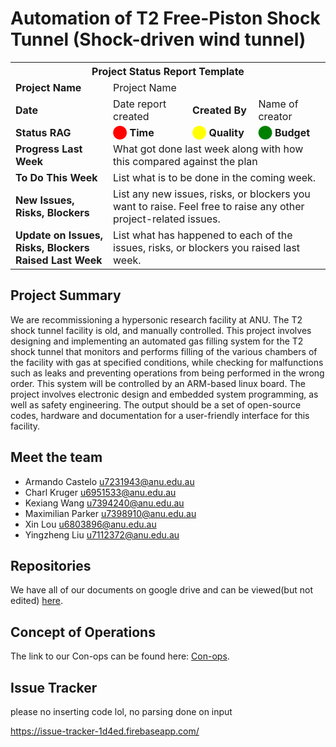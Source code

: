 # Automation of T2 Free-Piston Shock Tunnel (Shock-driven wind tunnel)

<table>
  <tr>
    <th colspan="4" style="text-align:center;">Project Status Report Template</th>
  </tr>
  <tr>
    <td><strong>Project Name</strong></td>
    <td colspan="3">Project Name</td>
  </tr>
  <tr>
    <td><strong>Date</strong></td>
    <td>Date report created</td>
    <td><strong>Created By</strong></td>
    <td>Name of creator</td>
  </tr>
  <tr>
    <td><strong>Status RAG</strong></td>
    <td><strong><span style="color:red;">&#11044;</span> Time</strong></td>
    <td><strong><span style="color:yellow;">&#11044;</span> Quality</strong></td>
    <td><strong><span style="color:green;">&#11044;</span> Budget</strong></td>
  </tr>
  <tr>
    <td><strong>Progress Last Week</strong></td>
    <td colspan="3">What got done last week along with how this compared against the plan</td>
  </tr>
  <tr>
    <td><strong>To Do This Week</strong></td>
    <td colspan="3">List what is to be done in the coming week.</td>
  </tr>
  <tr>
    <td><strong>New Issues, Risks, Blockers</strong></td>
    <td colspan="3">List any new issues, risks, or blockers you want to raise. Feel free to raise any other project-related issues.</td>
  </tr>
  <tr>
    <td><strong>Update on Issues, Risks, Blockers Raised Last Week</strong></td>
    <td colspan="3">List what has happened to each of the issues, risks, or blockers you raised last week.</td>
  </tr>
</table>

## Project Summary

We are recommissioning a hypersonic research facility at ANU. The T2 shock tunnel facility is old, and manually
controlled. This project involves designing and implementing an automated gas filling system for the T2 shock
tunnel that monitors and performs filling of the various chambers of the facility with gas at specified conditions,
while checking for malfunctions such as leaks and preventing operations from being performed in the wrong
order. This system will be controlled by an ARM-based linux board. The project involves electronic design and
embedded system programming, as well as safety engineering. The output should be a set of open-source codes,
hardware and documentation for a user-friendly interface for this facility.

## Meet the team

- Armando Castelo <u7231943@anu.edu.au>
- Charl Kruger <u6951533@anu.edu.au>
- Kexiang Wang <u7394240@anu.edu.au>
- Maximilian Parker <u7398910@anu.edu.au>
- Xin Lou <u6803896@anu.edu.au>
- Yingzheng Liu <u7112372@anu.edu.au>

## Repositories
We have all of our documents on google drive and can be viewed(but not edited)
[here](https://drive.google.com/drive/folders/1iQv86kc0_cZ6hoyYyBE39-fbijGRcRPB?usp=sharing).

## Concept of Operations

The link to our Con-ops can be found here:
[Con-ops](https://docs.google.com/document/d/e/2PACX-1vRGPuAjrLsx784MuRp6Z50Rg-7hdHrNgCCaArmJ4hUA0zoNK-3MK4YHsUOnW50Ay2KSNTIYVoVEV5WG/pub).

## Issue Tracker
please no inserting code lol, no parsing done on input

https://issue-tracker-1d4ed.firebaseapp.com/

